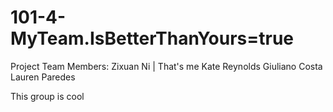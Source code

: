 # 101-4-MyTeam.IsBetterThanYours=true
Project Team Members:
Zixuan Ni | That's me
Kate Reynolds
Giuliano Costa
Lauren Paredes

This group is cool
